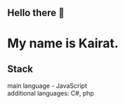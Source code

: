 ## Hello there 👋
# My name is Kairat.

## Stack
main language - JavaScript   
additional languages: C#, php
